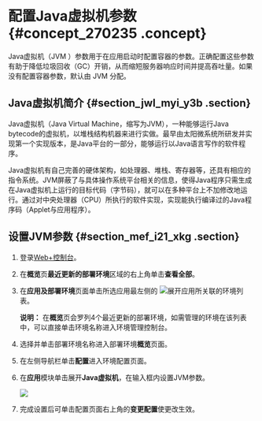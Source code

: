 # 配置Java虚拟机参数 {#concept_270235 .concept}

Java虚拟机（JVM ）参数用于在应用启动时配置容器的参数。正确配置这些参数有助于降低垃圾回收（GC）开销，从而缩短服务器响应时间并提高吞吐量。如果没有配置容器参数，默认由 JVM 分配。

## Java虚拟机简介 {#section_jwl_myi_y3b .section}

Java虚拟机（Java Virtual Machine，缩写为JVM），一种能够运行Java bytecode的虚拟机，以堆栈结构机器来进行实做。最早由太阳微系统所研发并实现第一个实现版本，是Java平台的一部分，能够运行以Java语言写作的软件程序。

Java虚拟机有自己完善的硬体架构，如处理器、堆栈、寄存器等，还具有相应的指令系统。JVM屏蔽了与具体操作系统平台相关的信息，使得Java程序只需生成在Java虚拟机上运行的目标代码（字节码），就可以在多种平台上不加修改地运行。通过对中央处理器（CPU）所执行的软件实现，实现能执行编译过的Java程序码（Applet与应用程序）。

## 设置JVM参数 {#section_mef_i21_xkg .section}

1.  登录[Web+控制台](https://webplus.console.aliyun.com)。
2.  在**概览**页**最近更新的部署环境**区域的右上角单击**查看全部**。
3.  在**应用及部署环境**页面单击所选应用最左侧的 ![](http://static-aliyun-doc.oss-cn-hangzhou.aliyuncs.com/assets/img/163212/156324892747117_zh-CN.png)展开应用所关联的环境列表。

    **说明：** 在**概览**页会罗列4个最近更新的部署环境，如需管理的环境在该列表中，可以直接单击环境名称进入环境管理控制台。

4.  选择并单击部署环境名称进入部署环境**概览**页面。
5.  在左侧导航栏单击**配置**进入环境配置页面。
6.  在**应用**模块单击展开**Java虚拟机**，在输入框内设置JVM参数。

    ![](http://static-aliyun-doc.oss-cn-hangzhou.aliyuncs.com/assets/img/223017/156324892748039_zh-CN.png)

7.  完成设置后可单击配置页面右上角的**变更配置**使更改生效。

